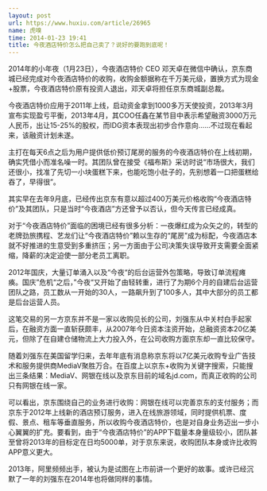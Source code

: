 ```yaml
---
layout: post
url: https://www.huxiu.com/article/26965
name: 虎嗅
time: 2014-01-23 19:41
title: 今夜酒店特价怎么把自己卖了？说好的要跑到底呢！
---
```

2014年的小年夜（1月23日），今夜酒店特价 CEO 邓天卓在微信中确认，京东商城已经完成对今夜酒店特价的收购，收购金额据称在千万美元级，置换方式为现金+股票，今夜酒店特价原有投资人退出，邓天卓将担任京东商城副总裁。

今夜酒店特价应用于2011年上线，启动资金拿到1000多万天使投资，2013年3月宣布实现盈亏平衡，2013年4月，其COO任鑫在某节目中表示希望融资3000万元人民币，出让15-25%的股权，而IDG资本表现出初步合作意向……不过现在看起来，该融资计划未遂。

主打在每天6点之后为用户提供低价预订尾房的服务的今夜酒店特价在上线初期，确实凭借小而准名噪一时。其团队曾在接受《福布斯》采访时说“市场很大，我们还很小，找准了先切一小块蛋糕下来，也能吃饱小肚子的，先别想着一口把蛋糕给吞了，早得很”。

其实早在去年9月底，已经传出京东有意以超过400万美元价格收购“今夜酒店特价”及其团队，只是当时“今夜酒店”方还曾予以否认，但今天传言已经成真。

对于“今夜酒店特价”面临的困境已经有很多分析：一夜爆红成为众矢之的，转型的老牌劲旅携程、艺龙们让“今夜酒店特价”赖以生存的“尾房”成为标配，今夜酒店本就不好推进的生意受到多重挤压；另一方面由于公司决策失误导致开支需要全面紧缩，降薪的决定迫使一部分老员工离职。

2012年国庆，大量订单涌入以及“今夜“的后台运营外包策略，导致订单流程瘫痪。国庆”危机“之后，”今夜“又开始了由轻转重，进行了为期6个月的自建后台运营团队之路，员工数从一开始的30人，一路飙升到了100多人，其中大部分的员工都是后台运营人员。

这笔交易的另一方京东并不是一家以收购见长的公司，刘强东从中关村白手起家后，在融资方面一直斩获颇丰，从2007年今日资本注资开始，总融资资本20亿美元，但除了在自建仓储物流上大力投入外，在公司收购方面京东却一直比较保守。

随着刘强东在美国留学归来，去年年底有消息称京东将以7亿美元收购专业广告技术和服务提供商MediaV聚胜万合。在百度上以京东+收购为关键字搜索，只能搜出三条结果：MediaV、网银在线以及京东目前的域名jd.com，而真正收购的公司只有网银在线一家。

可以看出，京东围绕自己的业务进行收购：网银在线可以完善京东的支付服务；而京东于2012年上线新的酒店预订服务，进入在线旅游领域，同时提供机票、度假、景点、租车等垂直服务，所以收购今夜酒店特价，也是对自身业务迈出一步小心翼翼的扩充。要看到，由于“今夜酒店特价”的APP下载量本身量级较小，团队甚至曾将2013年的目标定在日均5000单，对于京东来说，收购团队本身或许比收购APP意义更大。

2013年，阿里频频出手，被认为是试图在上市前讲一个更好的故事。或许已经沉默了一年的刘强东在2014年也将做同样的事情。

